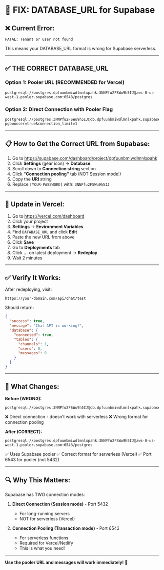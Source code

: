 # 🔧 FIX: DATABASE_URL for Supabase

## ❌ Current Error:
```
FATAL: Tenant or user not found
```

This means your DATABASE_URL format is wrong for Supabase serverless.

---

## ✅ THE CORRECT DATABASE_URL

### Option 1: Pooler URL (RECOMMENDED for Vercel)

```
postgresql://postgres.dpfuunbmiwdlmnlxpahk:3NNPfu2FSWu9h5IJ@aws-0-us-west-1.pooler.supabase.com:6543/postgres
```

### Option 2: Direct Connection with Pooler Flag

```
postgresql://postgres:3NNPfu2FSWu9h5IJ@db.dpfuunbmiwdlmnlxpahk.supabase.co:5432/postgres?pgbouncer=true&connection_limit=1
```

---

## 📋 How to Get the Correct URL from Supabase:

1. Go to https://supabase.com/dashboard/project/dpfuunbmiwdlmnlxpahk
2. Click **Settings** (gear icon) → **Database**
3. Scroll down to **Connection string** section
4. Click **"Connection pooling"** tab (NOT Session mode!)
5. Copy the **URI** string
6. Replace `[YOUR-PASSWORD]` with: `3NNPfu2FSWu9h5IJ`

---

## 🔄 Update in Vercel:

1. Go to https://vercel.com/dashboard
2. Click your project
3. **Settings** → **Environment Variables**
4. Find `DATABASE_URL` and click **Edit**
5. Paste the new URL from above
6. Click **Save**
7. Go to **Deployments** tab
8. Click **...** on latest deployment → **Redeploy**
9. Wait 2 minutes

---

## ✅ Verify It Works:

After redeploying, visit:
```
https://your-domain.com/api/chat/test
```

Should return:
```json
{
  "success": true,
  "message": "Chat API is working!",
  "database": {
    "connected": true,
    "tables": {
      "channels": 1,
      "users": 0,
      "messages": 0
    }
  }
}
```

---

## 🎯 What Changes:

**Before (WRONG):**
```
postgresql://postgres:3NNPfu2FSWu9h5IJ@db.dpfuunbmiwdlmnlxpahk.supabase.co:5432/postgres
```
❌ Direct connection - doesn't work with serverless
❌ Wrong format for connection pooling

**After (CORRECT):**
```
postgresql://postgres.dpfuunbmiwdlmnlxpahk:3NNPfu2FSWu9h5IJ@aws-0-us-west-1.pooler.supabase.com:6543/postgres
```
✅ Uses Supabase pooler
✅ Correct format for serverless (Vercel)
✅ Port 6543 for pooler (not 5432)

---

## 🔍 Why This Matters:

Supabase has TWO connection modes:

1. **Direct Connection (Session mode)** - Port 5432
   - For long-running servers
   - NOT for serverless (Vercel)

2. **Connection Pooling (Transaction mode)** - Port 6543
   - For serverless functions
   - Required for Vercel/Netlify
   - This is what you need!

---

**Use the pooler URL and messages will work immediately!** 🚀

